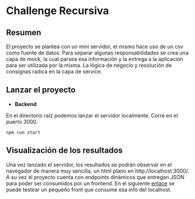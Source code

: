 # Challenge Recursiva

## Resumen
El proyecto se plantea con un mini servidor, el mismo hace uso de un csv como fuente de datos. Para separar algunas responsabilidades se crea una capa de mock, la cual parsea esa información y la entrega a la aplicación para ser utilizada por la misma. La lógica de negocio y resolución de consignas radica en la capa de service.

## Lanzar el proyecto
- **Backend**

En el directorio raíz podemos lanzar el servidor localmente. Corre en el puerto 3000.
```
npm run start
```
## Visualización de los resultados
 Una vez lanzado el servidor, los resultados se podrán observar en el navegador de manera muy sencilla, un html plano en http://localhost:3000/. A su vez el proyecto cuenta con endpoints dinámicos que entregan JSON para poder ser consumidos por un frontend. En el siguiente [enlace](https://recursiva-front.netlify.app/) se puede testear un pequeño front que consume esa info del localhost.

